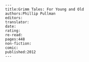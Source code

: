 
    ---
    title:Grimm Tales: For Young and Old
    authors:Phillip Pullman
    editors:
    translator:
    date:
    rating:
    re-read:
    pages:448
    non-fiction:
    comic:
    published:2012
    ---

    